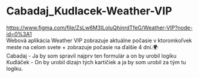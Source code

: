 # Cabadaj_Kudlacek-Weather-VIP
https://www.figma.com/file/ZsLw6M3ILoluQhinrdTfeG/Weather-VIP?node-id=0%3A1 <br>
Webová aplikácia Weather VIP zobrazuje aktuálne počasie v ktoromkoľvek meste na celom svete + zobrazuje počasie na ďalšie 4 dní.🌍 <br>
Cabadaj - Ja by som spravil najprv ten formulár a on by urobil logiku  <br> 
Kudláček - On by urobil dizajn tých kartičiek a ja by som urobil za tým tu logiku.

